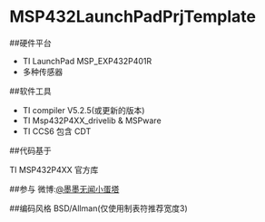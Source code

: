 # MSP432LaunchPadPrjTemplate
##硬件平台

* TI LaunchPad MSP_EXP432P401R
* 多种传感器

##软件工具

* TI compiler V5.2.5(或更新的版本)
* TI Msp432P4XX_drivelib & MSPware
* TI CCS6 包含 CDT

##代码基于

TI MSP432P4XX 官方库

##参与
微博:[@墨墨无闻小蛋塔](http://weibo.com/toycc2h)

##编码风格
BSD/Allman(仅使用制表符推荐宽度3)
